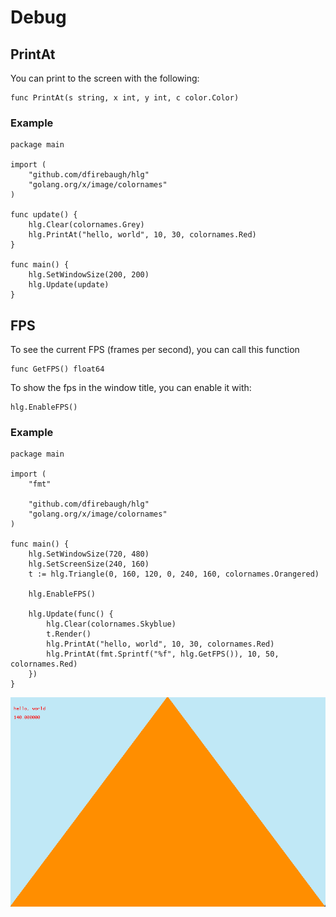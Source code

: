 
# Debug

## PrintAt
You can print to the screen with the following:
```golang
func PrintAt(s string, x int, y int, c color.Color)
```

### Example
```golang
package main

import (
	"github.com/dfirebaugh/hlg"
	"golang.org/x/image/colornames"
)

func update() {
	hlg.Clear(colornames.Grey)
	hlg.PrintAt("hello, world", 10, 30, colornames.Red)
}

func main() {
	hlg.SetWindowSize(200, 200)
	hlg.Update(update)
}
```

## FPS

To see the current FPS (frames per second), you can call this function
```golang
func GetFPS() float64
```

To show the fps in the window title, you can enable it with:
```golang
hlg.EnableFPS()
```

### Example

```golang
package main

import (
	"fmt"

	"github.com/dfirebaugh/hlg"
	"golang.org/x/image/colornames"
)

func main() {
	hlg.SetWindowSize(720, 480)
	hlg.SetScreenSize(240, 160)
	t := hlg.Triangle(0, 160, 120, 0, 240, 160, colornames.Orangered)

	hlg.EnableFPS()

	hlg.Update(func() {
		hlg.Clear(colornames.Skyblue)
		t.Render()
		hlg.PrintAt("hello, world", 10, 30, colornames.Red)
		hlg.PrintAt(fmt.Sprintf("%f", hlg.GetFPS()), 10, 50, colornames.Red)
	})
}
```

![debug_example](./assets/debug_example.png)
